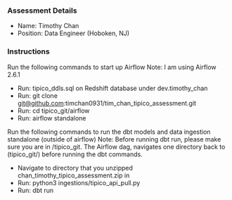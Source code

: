 ### Assessment Details
- Name: Timothy Chan
- Position: Data Engineer (Hoboken, NJ)

### Instructions
Run the following commands to start up Airflow
Note: I am using Airflow 2.6.1
- Run: tipico_ddls.sql on Redshift database under dev.timothy_chan
- Run: git clone git@github.com:timchan0931/tim_chan_tipico_assessment.git
- Run: cd tipico_git/airflow
- Run: airflow standalone

Run the following commands to run the dbt models and data ingestion standalone (outside of airflow)
Note: Before running dbt run, please make sure you are in /tipico_git.  The Airflow dag, navigates one directory back to (tipico_git/) before running the dbt commands.
- Navigate to directory that you unzipped chan_timothy_tipico_assessment.zip in
- Run: python3 ingestions/tipico_api_pull.py
- Run: dbt run
